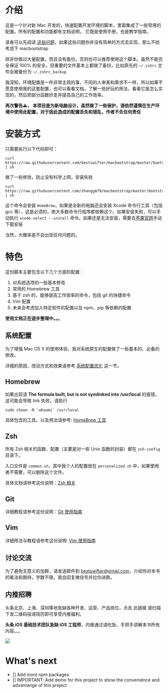 # 介绍

这是一个针对新 Mac 开发的，快速配置开发环境的脚本，里面集成了一些常用的配置。所有的配置和功能都有文档说明， 它既是使用手册，也是教学指南。

读者可以先阅读 [这些问题](./doc/features.md)，如果这些问题你并没有简单的方式去实现，那么不妨考虑下 macbootstrap

除非你做过大量配置，而且没有备份，否则也可以推荐使用这个脚本。虽然不能完全保证 100% 的安全，但重要的文件基本上都做了备份，比如原先的 `~/.zshrc` 文件会被备份为 `~/.zshrc_backup`

我深知，环境配置是一件非常主观的事，不同的人审美和需求不一样，所以如果不愿意使用我的这套配置，也可以看看文档，了解一些好玩的用法，看看它是怎么实现的，然后把部分函数抄走并提高自己的工作效率。

**再次警告⚠️， 本项目是为新电脑设计，虽然做了一些保护，请依然谨慎在生产环境中使用此配置，对于因此造成的配置丢失和错乱，作者不负任何责任**

# 安装方式

只需要执行以下代码即可：

```shell
curl https://raw.githubusercontent.com/bestswifter/macbootstrap/master/bootstrap.sh | sh
```
做了一些修改，防止没有科学上网，安装失败
```shell
curl https://raw.githubusercontent.com/zhanggm79/macbootstrap/master/bootstrap.sh | sh
```

这个命令会安装 `HomeBrew`，如果是全新的电脑还会安装 Xcode 命令行工具（包括 gcc 等），这是必须的，绝大多数命令行程序都依赖这个。如果安装失败，可以手动执行 `xcode-select --install` 命令。如果还是无法安装，需要去[苹果官网](https://developer.apple.com/download/more/)手动下载安装

当然，大概率是不会出现任何问题的。

# 特色

 这份脚本主要包含以下几个方面的配置：

 1. 对系统选项的一些基本修改
 2. 常用的 Homebrew 工具
 3. 基于 zsh 的，能够提高工作效率的命令，包括 git 的快捷命令
 4. Vim 配置
 5. 未来会考虑加入特定软件的配置以及 npm、pip 等依赖的配置

**使用文档正在逐步整理中。。。**

## 系统配置

为了增强 Mac OS X 的使用体验，我对系统原生的配置做了一些基本的、必备的修改。

详细的原因、改动方式和效果请参考 [系统配置优化](./doc/system.md) 这一节。

## Homebrew

如果出现请 **The formula built, but is not symlinked into /usr/local** 的报错，这可能会导致 link 失败，请执行

```shell
sudo chown -R `whoami` /usr/local
```

具体包含的工具，以及用法请参考: [HomeBrew 工具](./doc/tools.md)
 
## Zsh
   
所有 Zsh 相关的函数、配置（主要是对一些 Unix 函数的封装）都在 `zsh-config` 目录下。

入口文件是 `common.sh`，其中我个人的配置放在 `personalized.sh` 中，如果使用者不需要，可以删除这个文件。

具体文档请参考这份说明：[Zsh 相关](./doc/zsh.md)

## Git

详细教程请参考这份说明：[Git 使用指南](./doc/git.md)

## Vim

详细用法与教程请参考这份说明: [Vim 使用指南](./doc/vim.md)

## 讨论交流

为了避免无意义的加群，请发送邮件到 [bestswifter@gmail.com](mailto:bestswifter@gmail.com)，介绍你对本书的看法和期待，字数不限，我会回复微信号并拉你进群。

## 内推招聘

头条北京、上海、深圳等地急缺各种开发、运营、产品岗位，点击 此链接 或扫描下发二维码投递简历即可享受内推福利。

**头条 iOS 基础技术团队急缺 iOS 工程师**，内推通过请吃饭，手把手讲解本书所有内容。。。

![](https://blobscdn.gitbook.com/v0/b/gitbook-28427.appspot.com/o/assets%2F-LBLo0eP1FW2IkggnToa%2F-LEK9Gkq5xOdMCyyn8Sj%2F-LEKAPDx-knzrsZ__ixw%2Fimage.png?alt=media&token=5db13570-7999-49f4-b841-04b1ff9b23b9)

# What's next

- [] Add more npm packages
- [] IMPORTANT: Add demo for this project to show the convenience and advantange of this project
